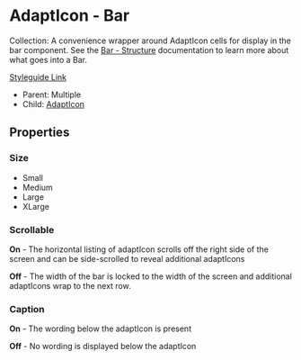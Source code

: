 # AdaptIcon - Bar

Collection:  A convenience wrapper around AdaptIcon cells for display in the bar component. See the [Bar - Structure](https://github.com/able-app/docs/blob/321bb4e8ac5bfd755fec3eeadba56b71e40f06d2/controls/%CE%B5%20elements/graphic/bar-structure.md) documentation to learn more about what goes into a Bar.

[Styleguide Link](https://zpl.io/ady9PnE)

- Parent: Multiple
- Child: [AdaptIcon](https://github.com/able-app/docs/blob/7bb2457d172a78e9e6528e086a642c45224c701f/controls/%CE%B5%20elements/adapticon/adapticon.md)

## Properties

### Size

- Small
- Medium
- Large
- XLarge

### Scrollable

**On** - The horizontal listing of adaptIcon scrolls off the right side of the screen and can be side-scrolled to reveal additional adaptIcons

**Off** - The width of the bar is locked to the width of the screen and additional adaptIcons wrap to the next row.

### Caption

**On** - The wording below the adaptIcon is present

**Off** - No wording is displayed below the adaptIcon